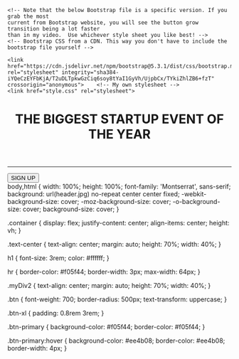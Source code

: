 
<html>
  <head>
    <title>Startup</title>
    <!-- Required meta tags -->
    <meta charset="utf-8">
    <meta name="viewport" content="width=device-width, initial-scale=1, shrink-to-fit=no">
    <!-- Google Fonts -->
    <link href="https://fonts.googleapis.com/css?family=Montserrat" rel="stylesheet">

    <!-- Note that the below Bootstrap file is a specific version. If you grab the most
    current from Bootstrap website, you will see the button grow transition being a lot faster
    than in my video.  Use whichever style sheet you like best! -->
    <!-- Bootstrap CSS from a CDN. This way you don't have to include the bootstrap file yourself -->
<!-- CSS only -->
    <link href="https://cdn.jsdelivr.net/npm/bootstrap@5.3.1/dist/css/bootstrap.min.css" rel="stylesheet" integrity="sha384-iYQeCzEYFbKjA/T2uDLTpkwGzCiq6soy8tYaI1GyVh/UjpbCx/TYkiZhlZB6+fzT" crossorigin="anonymous">    <!-- My own stylesheet -->
    <link href="style.css" rel="stylesheet">
  </head>
  <body>
   <div class="container d-flex align-items-center text-center justify-content-center h-100">
       <header class="row">
          <h1 class="text-uppercase">THE BIGGEST STARTUP EVENT OF THE YEAR</h1>
       </header>
   </div>
   <hr>
    <div class="myDiv2">
       <button type="button" class="btn btn-primary btn-xl">SIGN UP</button>
    </div>
  </body>
</html>
body,html {
  width: 100%;
  height: 100%;
  font-family: 'Montserrat', sans-serif;
  background: url(header.jpg) no-repeat center center fixed; 
  -webkit-background-size: cover;
  -moz-background-size: cover;
  -o-background-size: cover;
  background-size: cover;
}

.container {
  display: flex;
  justify-content: center;
  align-items: center;
  height: vh;
}

.text-center {
  text-align: center;
  margin: auto;
  height: 70%;
  width: 40%;
}



h1 {
  font-size: 3rem;
  color: #ffffff;
}

hr {
  border-color: #f05f44;
  border-width: 3px;
  max-width: 64px;
}

.myDiv2 {
  text-align: center;
  margin: auto;
  height: 70%;
  width: 40%;
}

.btn {
  font-weight: 700;
  border-radius: 500px;
  text-transform: uppercase;
}

.btn-xl {
  padding: 0.8rem 3rem;
}

.btn-primary {
  background-color: #f05f44;
  border-color: #f05f44;
}

.btn-primary:hover {
  background-color: #ee4b08;
  border-color: #ee4b08;
  border-width: 4px;
}
